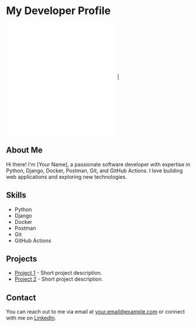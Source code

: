 # My Developer Profile

[![English version](./README_EN.md)](./README_EN.md) | [![Russian version](./README_RU.md)](./README_RU.md)

## About Me

Hi there! I'm [Your Name], a passionate software developer with expertise in Python, Django, Docker, Postman, Git, and GitHub Actions. I love building web applications and exploring new technologies.

## Skills

- Python
- Django
- Docker
- Postman
- Git
- GitHub Actions

## Projects

- [Project 1](https://github.com/your-username/project1) - Short project description.
- [Project 2](https://github.com/your-username/project2) - Short project description.

## Contact

You can reach out to me via email at [your.email@example.com](mailto:your.email@example.com) or connect with me on [LinkedIn](https://www.linkedin.com/in/your-linkedin-profile).
